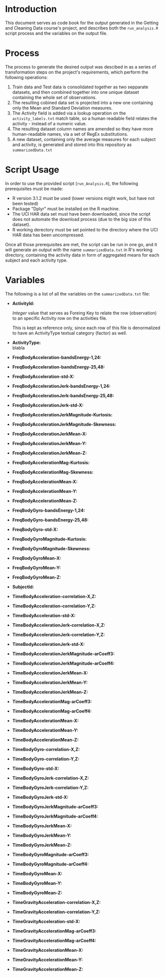 # Introduction

This document serves as code book for the output generated in the Getting and Cleaning Data course's project, and describes both the `run_analysis.R` script process and the variables on the output file.

# Process

The process to generate the desired output was descibed in as a series of transformation steps on the project's requirements, which perform the following operations:

1. Train data and Test data is consolidated together as two sepparate datasets, and then combined together into one unique dataset containing the whole set of observations.
2. The resulting cobined data set is projected into a new one containing only the Mean and Standard Deviation measures.
3. The Activity field is added via a lookup operation on the `activity_labels.txt` match table, so a human readable field relates the activity - instead of a numeric value.
4. The resulting dataset column names are amended so they have more human-readable names, via a set of RegEx substitutions.
5. A new dataset, containing only the average measures for each subject and activity, is generated and stored into this repository as `summarizedData.txt`

# Script Usage

In order to use the provided script (`run_Analysis.R`), the following prerequisites must be made:

* R version 3.1.2 must be used (lower versions might work, but have not been tested)
* Package "Dplyr" must be installed on the R machine.
* The UCI HAR data set must have been downloaded, since the script does not automate the download process (due to the big size of this dataset).
* R working derectory must be set pointed to the directory where the UCI HAR data has been uncompressed.

Once all those prerequisites are met, the script can be run in one go, and it will generate an output with the name `summarizedData.txt` in R's working directory, containing the activity data in form of aggregated means for each subject and each activity type.

# Variables

The following is a list of all the variables on the `summarizedData.txt` file:

* **ActivityId:**  
   
   *Integer* value that serves as Foreing Key to relate the row (observation) to an specific Activity row on the activities file.  
   
   This is kept as reference only, since each row of this file is denormalized to have an ActivityType textual category (factor) as well.  
* **ActivityType:**  
  blabla
* **FreqBodyAcceleration-bandsEnergy-1,24:**
* **FreqBodyAcceleration-bandsEnergy-25,48:**
* **FreqBodyAcceleration-std-X:**
* **FreqBodyAccelerationJerk-bandsEnergy-1,24:**
* **FreqBodyAccelerationJerk-bandsEnergy-25,48:**
* **FreqBodyAccelerationJerk-std-X:**
* **FreqBodyAccelerationJerkMagnitude-Kurtosis:**
* **FreqBodyAccelerationJerkMagnitude-Skewness:**
* **FreqBodyAccelerationJerkMean-X:**
* **FreqBodyAccelerationJerkMean-Y:**
* **FreqBodyAccelerationJerkMean-Z:**
* **FreqBodyAccelerationMag-Kurtosis:**
* **FreqBodyAccelerationMag-Skewness:**
* **FreqBodyAccelerationMean-X:**
* **FreqBodyAccelerationMean-Y:**
* **FreqBodyAccelerationMean-Z:**
* **FreqBodyGyro-bandsEnergy-1,24:**
* **FreqBodyGyro-bandsEnergy-25,48:**
* **FreqBodyGyro-std-X:**
* **FreqBodyGyroMagnitude-Kurtosis:**
* **FreqBodyGyroMagnitude-Skewness:**
* **FreqBodyGyroMean-X:**
* **FreqBodyGyroMean-Y:**
* **FreqBodyGyroMean-Z:**
* **SubjectId:**
* **TimeBodyAcceleration-correlation-X,Z:**
* **TimeBodyAcceleration-correlation-Y,Z:**
* **TimeBodyAcceleration-std-X:**
* **TimeBodyAccelerationJerk-correlation-X,Z:**
* **TimeBodyAccelerationJerk-correlation-Y,Z:**
* **TimeBodyAccelerationJerk-std-X:**
* **TimeBodyAccelerationJerkMagnitude-arCoeff3:**
* **TimeBodyAccelerationJerkMagnitude-arCoeff4:**
* **TimeBodyAccelerationJerkMean-X:**
* **TimeBodyAccelerationJerkMean-Y:**
* **TimeBodyAccelerationJerkMean-Z:**
* **TimeBodyAccelerationMag-arCoeff3:**
* **TimeBodyAccelerationMag-arCoeff4:**
* **TimeBodyAccelerationMean-X:**
* **TimeBodyAccelerationMean-Y:**
* **TimeBodyAccelerationMean-Z:**
* **TimeBodyGyro-correlation-X,Z:**
* **TimeBodyGyro-correlation-Y,Z:**
* **TimeBodyGyro-std-X:**
* **TimeBodyGyroJerk-correlation-X,Z:**
* **TimeBodyGyroJerk-correlation-Y,Z:**
* **TimeBodyGyroJerk-std-X:**
* **TimeBodyGyroJerkMagnitude-arCoeff3:**
* **TimeBodyGyroJerkMagnitude-arCoeff4:**
* **TimeBodyGyroJerkMean-X:**
* **TimeBodyGyroJerkMean-Y:**
* **TimeBodyGyroJerkMean-Z:**
* **TimeBodyGyroMagnitude-arCoeff3:**
* **TimeBodyGyroMagnitude-arCoeff4:**
* **TimeBodyGyroMean-X:**
* **TimeBodyGyroMean-Y:**
* **TimeBodyGyroMean-Z:**
* **TimeGravityAcceleration-correlation-X,Z:**
* **TimeGravityAcceleration-correlation-Y,Z:**
* **TimeGravityAcceleration-std-X:**
* **TimeGravityAccelerationMag-arCoeff3:**
* **TimeGravityAccelerationMag-arCoeff4:**
* **TimeGravityAccelerationMean-X:**
* **TimeGravityAccelerationMean-Y:**
* **TimeGravityAccelerationMean-Z:**

